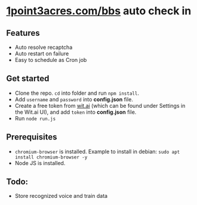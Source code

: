 # [1point3acres.com/bbs](https://www.1point3acres.com/bbs/) auto check in

## Features
 - Auto resolve recaptcha
 - Auto restart on failure
 - Easy to schedule as Cron job
 
## Get started
 - Clone the repo. `cd` into folder and run `npm install`.
 - Add `username` and `password` into **config.json** file.
 - Create a free token from [wit.ai](https://wit.ai/) (which can be found under Settings in the Wit.ai UI), and add `token` into **config.json** file.
 - Run `node run.js`

## Prerequisites
 - `chromium-browser` is installed. Example to install in debian: `sudo apt install chromium-browser -y`
 - Node JS is installed.

## Todo:

 - Store recognized voice and train data
